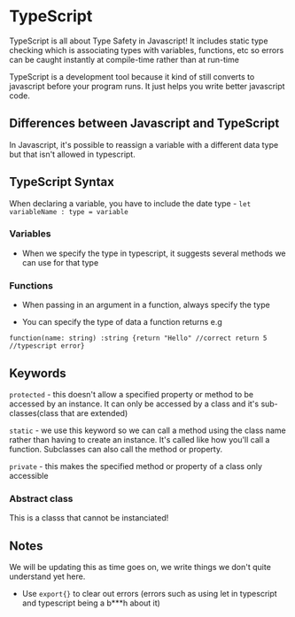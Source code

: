 # TypeScript
TypeScript is all about Type Safety in Javascript! It includes static type checking which is associating types with variables, functions, etc so errors can be caught instantly at compile-time rather than at run-time 

TypeScript is a development tool because it kind of still converts to javascript before your program runs. It just helps you write better javascript code.

## Differences between Javascript and TypeScript
In Javascript, it's possible to reassign a variable with a different data type but that isn't allowed in typescript.

## TypeScript Syntax 
When declaring a variable, you have to include the date type - `let variableName : type = variable` 

### Variables
- When we specify the type in typescript, it suggests several methods we can use for that type

### Functions
- When passing in an argument in a function, always specify the type

- You can specify the type of data a function returns e.g 

`function(name: string) :string {return "Hello" //correct return 5 //typescript error}`

## Keywords 

`protected` - this doesn't allow a specified property or method to be accessed by an instance. It can only be accessed by a class and it's sub-classes(class that are extended)

`static` - we use this keyword so we can call a method using the class name rather than having to create an instance. It's called like how you'll call a function. Subclasses can also call the method or property. 

`private` - this makes the specified method or property of a class only accessible 

### Abstract class
This is a classs that cannot be instanciated! 


## Notes 
We will be updating this as time goes on, we write things we don't quite understand yet here. 

- Use `export{}` to clear out errors (errors such as using let in typescript and typescript being a b***h about it)